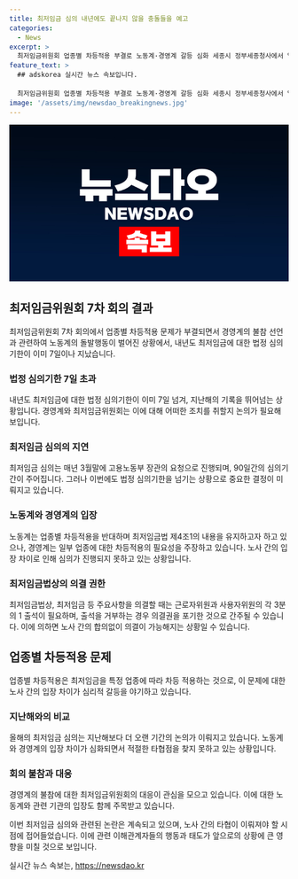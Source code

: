 ```yaml
---
title: 최저임금 심의 내년에도 끝나지 않을 충돌들을 예고
categories:
  - News
excerpt: >
  최저임금위원회 업종별 차등적용 부결로 노동계·경영계 갈등 심화 세종시 정부세종청사에서 열린 최저임금위원회 제7차 전원회의에서 돌발행동이 있었다. 근로자위원들이 업종별 차등적용에 반대하면서 최임위의 늦은 대처에 항의했고, 경영계는 회의 불참을 선언했다. 이에 최임위의 최초요구안 공개가 미뤄질 것으로 보인다. 최저임금법상 심의기한을 넘기는 상황에서 노동계와 경영계의 대립이 더욱 심화되고 있다.
feature_text: >
  ## adskorea 실시간 뉴스 속보입니다.

  최저임금위원회 업종별 차등적용 부결로 노동계·경영계 갈등 심화 세종시 정부세종청사에서 열린 최저임금위원회 제7차 전원회의에서 돌발행동이 있었다. 근로자위원들이 업종별 차등적용에 반대하면서 최임위의 늦은 대처에 항의했고, 경영계는 회의 불참을 선언했다. 이에 최임위의 최초요구안 공개가 미뤄질 것으로 보인다. 최저임금법상 심의기한을 넘기는 상황에서 노동계와 경영계의 대립이 더욱 심화되고 있다.
image: '/assets/img/newsdao_breakingnews.jpg'
---
```


<p><img src="/assets/img/newsdao_breakingnews.jpg" alt="adskorea 속보" /></p>

<h2 data-ke-size="size26">최저임금위원회 7차 회의 결과</h2>

<p data-ke-size="size16">최저임금위원회 7차 회의에서 업종별 차등적용 문제가 부결되면서 경영계의 불참 선언과 관련하여 노동계의 돌발행동이 벌어진 상황에서, 내년도 최저임금에 대한 법정 심의기한이 이미 7일이나 지났습니다.</p>

<h3>법정 심의기한 7일 초과</h3>

<p data-ke-size="size16">내년도 최저임금에 대한 법정 심의기한이 이미 7일 넘겨, 지난해의 기록을 뛰어넘는 상황입니다. 경영계와 최저임금위원회는 이에 대해 어떠한 조치를 취할지 논의가 필요해 보입니다.</p>

<h3>최저임금 심의의 지연</h3>

<p data-ke-size="size16">최저임금 심의는 매년 3월말에 고용노동부 장관의 요청으로 진행되며, 90일간의 심의기간이 주어집니다. 그러나 이번에도 법정 심의기한을 넘기는 상황으로 중요한 결정이 미뤄지고 있습니다.</p>

<h3>노동계와 경영계의 입장</h3>

<p data-ke-size="size16">노동계는 업종별 차등적용을 반대하며 최저임금법 제4조1의 내용을 유지하고자 하고 있으나, 경영계는 일부 업종에 대한 차등적용의 필요성을 주장하고 있습니다. 노사 간의 입장 차이로 인해 심의가 진행되지 못하고 있는 상황입니다.</p>

<h3>최저임금법상의 의결 권한</h3>

<p data-ke-size="size16">최저임금법상, 최저임금 등 주요사항을 의결할 때는 근로자위원과 사용자위원의 각 3분의 1 출석이 필요하며, 출석을 거부하는 경우 의결권을 포기한 것으로 간주될 수 있습니다. 이에 의하면 노사 간의 합의없이 의결이 가능해지는 상황일 수 있습니다.</p>

<h2 data-ke-size="size26">업종별 차등적용 문제</h2>

<p data-ke-size="size16">업종별 차등적용은 최저임금을 특정 업종에 따라 차등 적용하는 것으로, 이 문제에 대한 노사 간의 입장 차이가 심리적 갈등을 야기하고 있습니다.</p>

<h3>지난해와의 비교</h3>

<p data-ke-size="size16">올해의 최저임금 심의는 지난해보다 더 오랜 기간의 논의가 이뤄지고 있습니다. 노동계와 경영계의 입장 차이가 심화되면서 적절한 타협점을 찾지 못하고 있는 상황입니다.</p>

<h3>회의 불참과 대응</h3>

<p data-ke-size="size16">경영계의 불참에 대한 최저임금위원회의 대응이 관심을 모으고 있습니다. 이에 대한 노동계와 관련 기관의 입장도 함께 주목받고 있습니다.</p>

<p data-ke-size="size16">이번 최저임금 심의와 관련된 논란은 계속되고 있으며, 노사 간의 타협이 이뤄져야 할 시점에 접어들었습니다. 이에 관련 이해관계자들의 행동과 태도가 앞으로의 상황에 큰 영향을 미칠 것으로 보입니다.</p>
실시간 뉴스 속보는, <a href="https://newsdao.kr" rel="dofollow">https://newsdao.kr</a>


